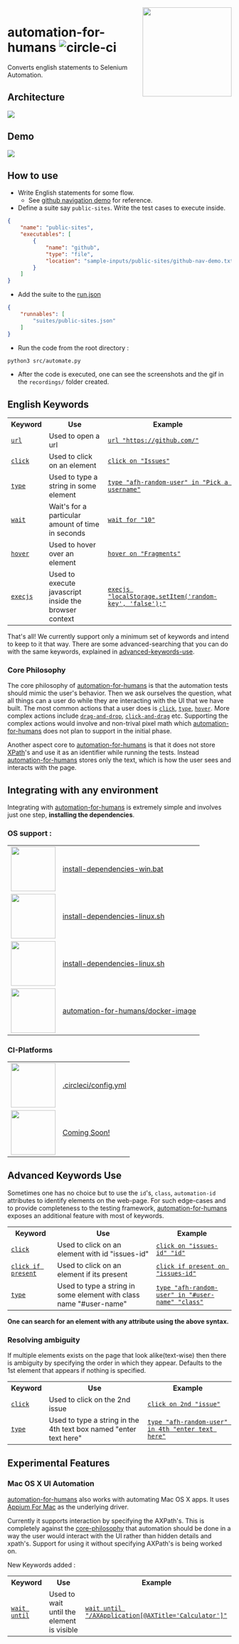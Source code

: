 <img src="./docs/images/logo.png"  height=200 align="right"/>

# automation-for-humans ![circle-ci](https://img.shields.io/circleci/project/github/intuit/text-provider/master.svg?style=flat-square&logo=circleci)

Converts english statements to Selenium Automation.

## Architecture
<img src="./docs/images/architecture.png" />

## Demo
<img src="./docs/images/demo.gif" />

## How to use

- Write English statements for some flow.
    - See [github navigation demo](./sample-inputs/public-sites/github-nav-demo.txt) for reference.
- Define a suite say `public-sites`.
Write the test cases to execute inside.
```json
{
    "name": "public-sites",
    "executables": [
        {
            "name": "github",
            "type": "file",
            "location": "sample-inputs/public-sites/github-nav-demo.txt"
        }
    ]
}

```
- Add the suite to the [run.json](./suites/run.json)
```json
{
    "runnables": [
        "suites/public-sites.json"
    ]
}
```
- Run the code from the root directory :
```bash
python3 src/automate.py
```
- After the code is executed, one can see the screenshots and the gif in the `recordings/` folder created.

## English Keywords
<table>
    <tr>
        <th>Keyword</th>
        <th>Use</th>
        <th>Example</th>
    </tr>
    <tr>
        <td><a href="#english-keywords"><code>url</code></a></td>
        <td>Used to open a url</td>
        <td>
            <a href="#english-keywords"><code>url "https://github.com/"</code>
        </td>
    </tr>
    <tr>
        <td><a href="#english-keywords"><code>click</code></a></td>
        <td>Used to click on an element</td>
        <td>
            <a href="#english-keywords"><code>click on "Issues"</code>
        </td>
    </tr>
    <tr>
        <td><a href="#english-keywords"><code>type</code></a></td>
        <td>Used to type a string in some element</td>
        <td>
            <a href="#english-keywords"><code>type "afh-random-user" in "Pick a username"</code>
        </td>
    </tr>
    <tr>
        <td><a href="#english-keywords"><code>wait</code></a></td>
        <td>Wait's for a particular amount of time in seconds</td>
        <td>
            <a href="#english-keywords"><code>wait for "10"</code>
        </td>
    </tr>
    <tr>
        <td><a href="#english-keywords"><code>hover</code></a></td>
        <td>Used to hover over an element</td>
        <td>
            <a href="#english-keywords"><code>hover on "Fragments"</code>
        </td>
    </tr>
    <tr>
        <td><a href="#english-keywords"><code>execjs</code></a></td>
        <td>Used to execute javascript inside the browser context</td>
        <td>
            <a href="#english-keywords"><code>execjs "localStorage.setItem('random-key', 'false');"</code>
        </td>
    </tr>
</table>

That's all! We currently support only a minimum set of keywords and intend to keep to it that way. There are some advanced-searching that you can do with the same keywords, explained in <a href="#advanced-keywords-use">advanced-keywords-use</a>.

### Core Philosophy
The core philosophy of [automation-for-humans] is that the automation tests should mimic the user's behavior. Then we ask ourselves the question, what all things can a user do while they are interacting with the UI that we have built. The most common actions that a user does is <a href="#english-keywords"><code>click</code></a>, <a href="#english-keywords"><code>type</code></a>, <a href="#english-keywords"><code>hover</code></a>. More complex actions include <a href="#english-keywords"><code>drag-and-drop</code></a>, <a href="#english-keywords"><code>click-and-drag</code></a> etc. Supporting the complex actions would involve and non-trival pixel math which [automation-for-humans] does not plan to support in the initial phase.

Another aspect core to [automation-for-humans] is that it does not store [XPath]'s and use it as an identifier while running the tests. Instead [automation-for-humans] stores only the text, which is how the user sees and interacts with the page.

## Integrating with any environment
Integrating with [automation-for-humans] is extremely simple and involves just one step, <b>installing the dependencies</b>.

### OS support :
<table>
    <tr>
        <td>
            <img
                src="https://s3.amazonaws.com/hs-wordpress/wp-content/uploads/2017/12/12151712/windows-logo-HS1.png"
                height="100"
                width="100"
            />
        </td>
        <td>
            <a href="./src/install-dependencies/install-dependencies-win.bat">
                install-dependencies-win.bat
            </a>
        </td>
    </tr>
    <tr>
        <td>
            <img
                src="https://upload.wikimedia.org/wikipedia/commons/thumb/3/35/Tux.svg/2000px-Tux.svg.png"
                height="100"
                width="100"
            />
        </td>
        <td>
            <a href="./src/install-dependencies/install-dependencies-linux.sh">
                install-dependencies-linux.sh
            </a>
        </td>
    </tr>
    <tr>
        <td>
            <img
                src="https://cdn.freebiesupply.com/images/large/2x/apple-logo-transparent.png"
                height="100"
                width="100"
            />
        </td>
        <td>
            <a href="./src/install-dependencies/install-dependencies-mac.sh">
                install-dependencies-linux.sh
            </a>
        </td>
    </tr>
    <tr>
        <td>
            <img
                src="https://www.docker.com/sites/default/files/social/docker_facebook_share.png"
                height="100"
                width="100"
            />
        </td>
        <td>
            <a href="https://github.com/automation-for-humans/docker-image">
                automation-for-humans/docker-image
            </a>
        </td>
    </tr>
</table>

### CI-Platforms
<table>
    <tr>
        <td>
            <img
                src="https://static.brandfolder.com/circleci/logo/circleci-primary-logo.png"
                height="100"
                width="100"
            />
        </td>
        <td>
            <a href="./.circleci/config.yml">
                .circleci/config.yml
            </a>
        </td>
    </tr>
    <tr>
        <td>
            <img
                src="https://travis-ci.com/images/logos/TravisCI-Mascot-pride.png"
                height="100"
                width="100"
            />
        </td>
        <td>
            <a href="#english-keywords">
                Coming Soon!
            </a>
        </td>
    </tr>
</table>

## Advanced Keywords Use
Sometimes one has no choice but to use the `id`'s, `class`, `automation-id` attributes to identify elements on the web-page. For such edge-cases and to provide completeness to the testing framework, [automation-for-humans] exposes an additional feature with most of keywords.

<table>
    <tr>
        <th>Keyword</th>
        <th>Use</th>
        <th>Example</th>
    </tr>
    <tr>
        <td><a href="#advanced-keywords-use"><code>click</code></a></td>
        <td>Used to click on an element with id "issues-id"</td>
        <td>
            <a href="#advanced-keywords-use"><code>click on "issues-id" "id"</code>
        </td>
    </tr>
    <tr>
        <td><a href="#advanced-keywords-use"><code>click if present</code></a></td>
        <td>Used to click on an element if its present</td>
        <td>
            <a href="#advanced-keywords-use"><code>click if present on "issues-id"</code>
        </td>
    </tr>
    <tr>
        <td><a href="#advanced-keywords-use"><code>type</code></a></td>
        <td>Used to type a string in some element with class name "#user-name"</td>
        <td>
            <a href="#advanced-keywords-use"><code>type "afh-random-user" in "#user-name" "class"</code>
        </td>
    </tr>
</table>

<b>One can search for an element with any attribute using the above syntax.</b>

### Resolving ambiguity
If multiple elements exists on the page that look alike(text-wise) then there is ambiguity by specifying the order in which they appear. Defaults to the 1st element that appears if nothing is specified.

<table>
    <tr>
        <th>Keyword</th>
        <th>Use</th>
        <th>Example</th>
    </tr>
    <tr>
        <td><a href="#resolving-ambiguity"><code>click</code></a></td>
        <td>Used to click on the 2nd issue</td>
        <td>
            <a href="#advanced-keywords-use"><code>click on 2nd "issue"</code>
        </td>
    </tr>
    <tr>
        <td><a href="#resolving-ambiguity"><code>type</code></a></td>
        <td>Used to type a string in the 4th text box named "enter text here"</td>
        <td>
            <a href="#resolving-ambiguity"><code>type "afh-random-user" in 4th "enter text here"</code>
        </td>
    </tr>
</table>

## Experimental Features

### Mac OS X UI Automation
[automation-for-humans] also works with automating Mac OS X apps. It uses [Appium For Mac] as the underlying driver.

Currently it supports interaction by specifying the AXPath's. This is completely against the <a href="#core-philosophy" />core-philosophy</a> that automation should be done in a way the user would interact with the UI rather than hidden details and xpath's. Support for using it without specifying AXPath's is being worked on.

New Keywords added :

<table>
    <tr>
        <th>Keyword</th>
        <th>Use</th>
        <th>Example</th>
    </tr>
    <tr>
        <td><a href="#"><code>wait until</code></a></td>
        <td>Used to wait until the element is visible</td>
        <td>
            <a href="#"><code>wait until "/AXApplication[@AXTitle='Calculator']"</code>
        </td>
    </tr>
</table>

[automation-for-humans]: https://github.com/intuit/automation-for-humans
[XPath]: https://en.wikipedia.org/wiki/XPath
[CircleCI]: https://circleci.com/
[Appium For Mac]: https://github.com/appium/appium-for-mac
